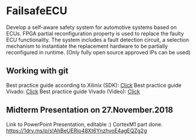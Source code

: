 # FailsafeECU

Develop a self-aware safety system for automotive systems based on ECUs. FPGA partial reconfiguration property is used to replace the faulty ECU functionality. The system includes a fault detection circuit, a selection mechanism to instantiate the replacement hardware to be partially reconfigured in runtime. (Only fully open source approved IPs can be used)

## Working with git
Best practice guide according to Xilinix (SDK): [Click](https://www.xilinx.com/html_docs/xilinx2018_2/SDK_Doc/SDK_concepts/sdk_o_share.html)
Best practice guide Vivado: [Click](https://www.xilinx.com/support/documentation/application_notes/xapp1165.pdf)
Best practice guide Vivado (Video): [Click](https://www.xilinx.com/video/hardware/vivado-design-suite-revision-control.html)


## Midterm Presentation on 27.November.2018
Link to PowerPoint Presentation, editable :)
CortexM1 part done.
https://1drv.ms/p/s!AhBeUERio48Xt6YnzhvoE4agEQZg2g
